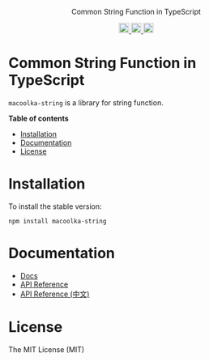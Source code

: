 <p align="center">
Common String Function in TypeScript
</p>

<p align="center">
  <a href="https://travis-ci.org/macoolka/macoolka-string">
    <img src="https://img.shields.io/travis/macoolka/macoolka-string/master.svg?style=flat-square" alt="build status" height="20">
  </a>
  <a href="https://david-dm.org/macoolka-string">
    <img src="https://img.shields.io/david/macoolka/macoolka-string.svg?style=flat-square" alt="dependency status" height="20">
  </a>
  <a href="https://www.npmjs.com/package/macoolka-string">
    <img src="https://img.shields.io/npm/dm/macoolka-string.svg" alt="npm downloads" height="20">
  </a>
</p>

# Common String Function in TypeScript

`macoolka-string` is a library for string function.


**Table of contents**

- [Installation](#installation)
- [Documentation](#documentation)
- [License](#license)

<!-- END doctoc generated TOC please keep comment here to allow auto update -->

# Installation

To install the stable version:

```
npm install macoolka-string
```


# Documentation

- [Docs](https://macoolka.github.io/macoolka-string)
- [API Reference](https://macoolka.github.io/macoolka-string/docs/Modules)
- [API Reference (中文)](https://macoolka.github.io/macoolka-string/docs/模块)


# License

The MIT License (MIT)
